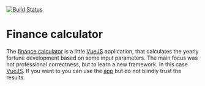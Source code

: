 [![Build Status](https://travis-ci.org/gossie/finance-calculator.svg?branch=master)](https://travis-ci.org/gossie/finance-calculator)

# Finance calculator

The [finance calculator](https://gossie.github.io/finance-calculator) is a little [VueJS](https://vuejs.org) application, that calculates the yearly fortune development based on some input parameters. The main focus was not professional correctness, but to learn a new framework. In this case [VueJS](https://vuejs.org). If you want to you can use the [app](https://gossie.github.io/finance-calculator) but do not blindly trust the results.
